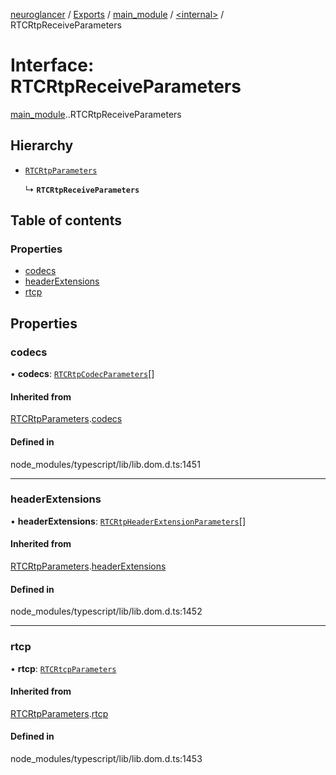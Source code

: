 [neuroglancer](../README.md) / [Exports](../modules.md) / [main\_module](../modules/main_module.md) / [<internal\>](../modules/main_module._internal_.md) / RTCRtpReceiveParameters

# Interface: RTCRtpReceiveParameters

[main_module](../modules/main_module.md).[<internal>](../modules/main_module._internal_.md).RTCRtpReceiveParameters

## Hierarchy

- [`RTCRtpParameters`](main_module._internal_.RTCRtpParameters.md)

  ↳ **`RTCRtpReceiveParameters`**

## Table of contents

### Properties

- [codecs](main_module._internal_.RTCRtpReceiveParameters.md#codecs)
- [headerExtensions](main_module._internal_.RTCRtpReceiveParameters.md#headerextensions)
- [rtcp](main_module._internal_.RTCRtpReceiveParameters.md#rtcp)

## Properties

### codecs

• **codecs**: [`RTCRtpCodecParameters`](main_module._internal_.RTCRtpCodecParameters.md)[]

#### Inherited from

[RTCRtpParameters](main_module._internal_.RTCRtpParameters.md).[codecs](main_module._internal_.RTCRtpParameters.md#codecs)

#### Defined in

node_modules/typescript/lib/lib.dom.d.ts:1451

___

### headerExtensions

• **headerExtensions**: [`RTCRtpHeaderExtensionParameters`](main_module._internal_.RTCRtpHeaderExtensionParameters.md)[]

#### Inherited from

[RTCRtpParameters](main_module._internal_.RTCRtpParameters.md).[headerExtensions](main_module._internal_.RTCRtpParameters.md#headerextensions)

#### Defined in

node_modules/typescript/lib/lib.dom.d.ts:1452

___

### rtcp

• **rtcp**: [`RTCRtcpParameters`](main_module._internal_.RTCRtcpParameters.md)

#### Inherited from

[RTCRtpParameters](main_module._internal_.RTCRtpParameters.md).[rtcp](main_module._internal_.RTCRtpParameters.md#rtcp)

#### Defined in

node_modules/typescript/lib/lib.dom.d.ts:1453
